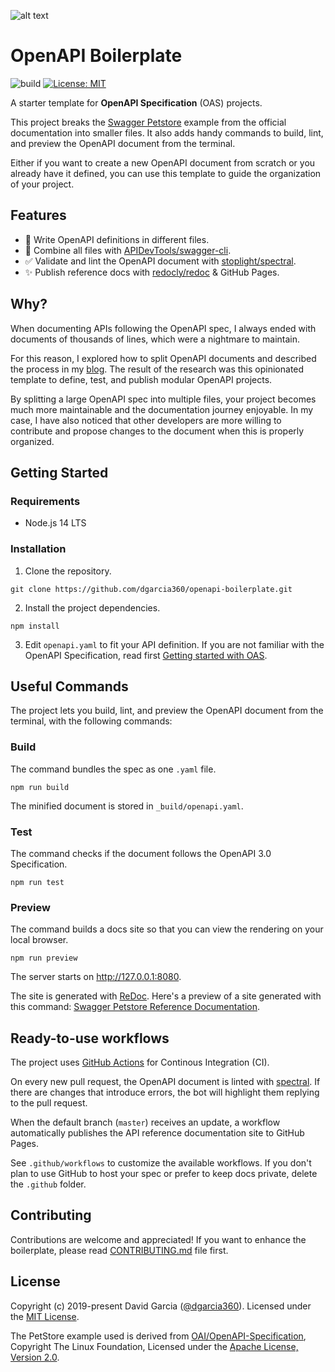 ![alt text](https://github.com/dgarcia360/openapi-boilerplate/blob/master/docs/header.png?raw=true)

# OpenAPI Boilerplate

![build](https://github.com/dgarcia360/openapi-boilerplate/workflows/build/badge.svg)
[![License: MIT](https://img.shields.io/badge/License-MIT-yellow.svg)](https://opensource.org/licenses/MIT)

A starter template for **OpenAPI Specification** (OAS) projects.

This project breaks the [Swagger Petstore](https://petstore.swagger.io/) example from the official documentation into smaller files. It also adds handy commands to build, lint, and preview the OpenAPI document from the terminal.

Either if you want to create a new OpenAPI document from scratch or you already have it defined, you can use this template to guide the organization of your project.

## Features

* 📝 Write OpenAPI definitions in different files.
* 🔀 Combine all files with [APIDevTools/swagger-cli](https://github.com/APIDevTools/swagger-cli).
* ✅ Validate and lint the OpenAPI document with [stoplight/spectral](https://github.com/stoplight/spectral).
* ✨ Publish reference docs with  [redocly/redoc](https://github.com/Redocly/redoc) & GitHub Pages.

## Why?

When documenting APIs following the OpenAPI spec, I always ended with documents of thousands of lines, which were a nightmare to maintain.

For this reason, I explored how to split OpenAPI documents and described the process in my [blog](https://davidgarcia.dev/posts/how-to-split-open-api-spec-into-multiple-files/). The result of the research was this opinionated template to define, test, and publish modular OpenAPI projects.

By splitting a large OpenAPI spec into multiple files, your project becomes much more maintainable and the documentation journey enjoyable. In my case, I have also noticed that other developers are more willing to contribute and propose changes to the document when this is properly organized.

## Getting Started

### Requirements

* Node.js 14 LTS

### Installation

1. Clone the repository.

```
git clone https://github.com/dgarcia360/openapi-boilerplate.git
```

2. Install the project dependencies.

```
npm install
```

3. Edit ```openapi.yaml``` to fit your API definition. If you are not familiar with the OpenAPI Specification, read first [Getting started with OAS](https://swagger.io/solutions/getting-started-with-oas/).

## Useful Commands

The project lets you build, lint, and preview the OpenAPI document from the terminal, with the following commands:

### Build

The command bundles the spec as one ``.yaml`` file.

```
npm run build
```

The minified document is stored in ``_build/openapi.yaml``.

### Test

The command checks if the document follows the OpenAPI 3.0 Specification.

```
npm run test
```

### Preview

The command builds a docs site so that you can view the rendering on your local browser.

```
npm run preview
```

The server starts on http://127.0.0.1:8080.

The site is generated with [ReDoc](https://github.com/Redocly/redoc).
Here's a preview of a site generated with this command: [Swagger Petstore Reference Documentation](https://dgarcia360.github.io/openapi-boilerplate/).

## Ready-to-use workflows

The project uses [GitHub Actions](https://github.com/features/actions) for Continous Integration (CI).

On every new pull request, the OpenAPI document is linted with [spectral](https://github.com/stoplightio/spectral). If there are changes that introduce errors, the bot will highlight them replying to the pull request.

When the default branch (``master``) receives an update, a workflow automatically publishes the API reference documentation site to GitHub Pages.

See ``.github/workflows`` to customize the available workflows. If you don't plan to use GitHub to host your spec or prefer to keep docs private, delete the ``.github`` folder.

## Contributing

Contributions are welcome and appreciated! 
If you want to enhance the boilerplate, please read [CONTRIBUTING.md](CONTRIBUTING.md) file first.

## License

Copyright (c) 2019-present David Garcia ([@dgarcia360](https://davidgarcia.dev)). Licensed under the [MIT License](LICENSE.md).

The PetStore example used is derived from [OAI/OpenAPI-Specification](https://github.com/OAI/OpenAPI-Specification/blob/master/examples/v3.0/petstore.yaml), Copyright The Linux Foundation, Licensed under the [Apache License, Version 2.0](https://github.com/OAI/OpenAPI-Specification/blob/master/LICENSE).
